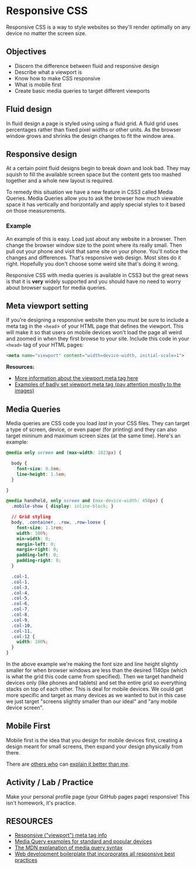 # Responsive CSS

Responsive CSS is a way to style websites so they'll render optimally on any device no matter the screen size.

## Objectives

- Discern the difference between fluid and responsive design
- Describe what a viewport is
- Know how to make CSS responsive
- What is mobile first
- Create basic media queries to target different viewports

## Fluid design

In fluid design a page is styled using using a fluid grid. A fluid grid uses percentages rather than fixed pixel widths or other units. As the browser window grows and shrinks the design changes to fit the window area.

## Responsive design

At a certain point fluid designs begin to break down and look bad. They may squish to fill the available screen space but the content gets too mashed together and a whole new layout is required.

To remedy this situation we have a new feature in CSS3 called Media Queries. Media Queries allow you to ask the browser how much viewable space it has vertically and horizontally and apply special styles to it based on those measurements.

### Example

An example of this is easy. Load just about any website in a browser. Then change the browser window size to the point where its really small. Then pull out your phone and visit that same site on your phone. You'll notice the changes and differences. That's responsive web design. Most sites do it right. Hopefully you don't choose some weird site that's doing it wrong.

Responsive CSS with media queries is available in CSS3 but the great news is that it is __very__ widely supported and you should have no need to worry about browser support for media queries.

## Meta viewport setting

If you're designing a responsive website then you must be sure to include a meta tag in the `<head`> of your HTML page that defines the viewport. This will make it so that users on mobile devices won't load the page all weird and zoomed in when they first browse to your site. Include this code in your `<head>` tag of your HTML pages:

```html
<meta name="viewport" content="width=device-width, initial-scale=1">
```

__Resources:__

- [More information about the viewport meta tag here](https://css-tricks.com/snippets/html/responsive-meta-tag/)
- [Examples of badly set viewport meta tag (pay attention mostly to the images)](https://developer.mozilla.org/en-US/docs/Mozilla/Mobile/Viewport_meta_tag)


## Media Queries

Media queries are CSS code you load *last* in your CSS files. They can target a type of screen, device, or even paper (for printing) and they can also target mininum and maximum screen sizes (at the same time). Here's an example:

```css
@media only screen and (max-width: 1023px) {

  body {
    font-size: 0.8em;
    line-height: 1.5em;
  }

}

@media handheld, only screen and (max-device-width: 450px) {
  .mobile-show { display: inline-block; }

  // Grid styling
  body, .container, .row, .row-loose {
    font-size: 1.1rem;
    width: 100%;
    min-width: 0;
    margin-left: 0;
    margin-right: 0;
    padding-left: 0;
    padding-right: 0;
  }

  .col-1,
  .col-1,
  .col-3,
  .col-4,
  .col-5,
  .col-6,
  .col-7,
  .col-8,
  .col-9,
  .col-10,
  .col-11,
  .col-12 {
    width: 100%;
  }
}
```

In the above example we're  making the font size and line height slightly smaller for when browser windows are less than the desired 1140px (which is what the grid this code came from specified). Then we target handheld devices only (like phones and tablets) and set the entire grid so everything stacks on top of each other. This is deal for mobile devices. We could get more specific and target as many devices as we wanted to but in this case we just target "screens slightly smaller than our ideal" and "any mobile device screen".

## Mobile First

Mobile first is the idea that you design for mobile devices first, creating a design meant for small screens, then expand your design physically from there.

There are [others who](http://www.html5rocks.com/en/mobile/responsivedesign/) can [explain it better than me](https://abookapart.com/products/mobile-first).

## Activity / Lab / Practice

Make your personal profile page (your GitHub pages page) responsive! This isn't homework, it's practice.

## RESOURCES

- [Responsive ("viewport") meta tag info](https://css-tricks.com/snippets/html/responsive-meta-tag/)
- [Media Query examples for standard and popular devices](https://css-tricks.com/snippets/css/media-queries-for-standard-devices/)
- [The MDN explanation of media query syntax](https://developer.mozilla.org/en-US/docs/Web/CSS/Media_Queries/Using_media_queries)
- [Web development boilerplate that incorporates all responsive best practices](https://github.com/billpatrianakos/fractionless-boilerplate/tree/master/src)
